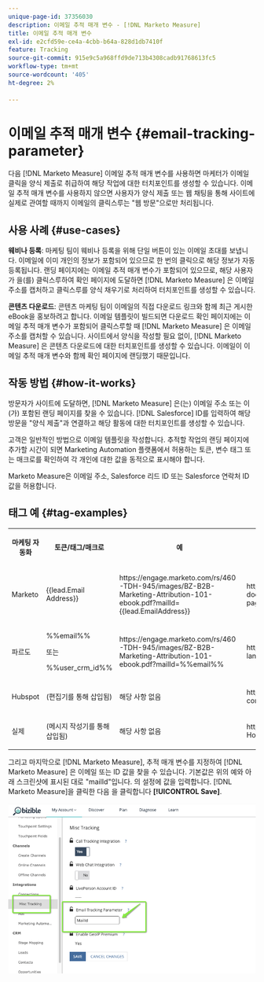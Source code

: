```yaml
---
unique-page-id: 37356030
description: 이메일 추적 매개 변수 - [!DNL Marketo Measure]
title: 이메일 추적 매개 변수
exl-id: e2cfd59e-ce4a-4cbb-b64a-828d1db7410f
feature: Tracking
source-git-commit: 915e9c5a968ffd9de713b4308cadb91768613fc5
workflow-type: tm+mt
source-wordcount: '405'
ht-degree: 2%

---
```


# 이메일 추적 매개 변수 {#email-tracking-parameter}

다음 [!DNL Marketo Measure] 이메일 추적 매개 변수를 사용하면 마케터가 이메일 클릭을 양식 제출로 취급하여 해당 작업에 대한 터치포인트를 생성할 수 있습니다. 이메일 추적 매개 변수를 사용하지 않으면 사용자가 양식 제출 또는 웹 채팅을 통해 사이트에 실제로 관여할 때까지 이메일의 클릭스루는 &quot;웹 방문&quot;으로만 처리됩니다.

## 사용 사례  {#use-cases}

**웨비나 등록**: 마케팅 팀이 웨비나 등록을 위해 단일 버튼이 있는 이메일 초대를 보냅니다. 이메일에 이미 개인의 정보가 포함되어 있으므로 한 번의 클릭으로 해당 정보가 자동 등록됩니다. 랜딩 페이지에는 이메일 추적 매개 변수가 포함되어 있으므로, 해당 사용자가 을(를) 클릭스루하여 확인 페이지에 도달하면 [!DNL Marketo Measure] 은 이메일 주소를 캡처하고 클릭스루를 양식 채우기로 처리하여 터치포인트를 생성할 수 있습니다.

**콘텐츠 다운로드**: 콘텐츠 마케팅 팀이 이메일의 직접 다운로드 링크와 함께 최근 게시한 eBook을 홍보하려고 합니다. 이메일 템플릿이 빌드되면 다운로드 확인 페이지에는 이메일 추적 매개 변수가 포함되어 클릭스루할 때 [!DNL Marketo Measure] 은 이메일 주소를 캡처할 수 있습니다. 사이트에서 양식을 작성할 필요 없이, [!DNL Marketo Measure] 은 콘텐츠 다운로드에 대한 터치포인트를 생성할 수 있습니다. 이메일이 이메일 추적 매개 변수와 함께 확인 페이지에 랜딩했기 때문입니다.

## 작동 방법 {#how-it-works}

방문자가 사이트에 도달하면, [!DNL Marketo Measure] 은(는) 이메일 주소 또는 이(가) 포함된 랜딩 페이지를 찾을 수 있습니다. [!DNL Salesforce] ID를 입력하여 해당 방문을 &quot;양식 제출&quot;과 연결하고 해당 활동에 대한 터치포인트를 생성할 수 있습니다.

고객은 일반적인 방법으로 이메일 템플릿을 작성합니다. 추적할 작업의 랜딩 페이지에 추가할 시간이 되면 Marketing Automation 플랫폼에서 허용하는 토큰, 변수 태그 또는 매크로를 확인하여 각 개인에 대한 값을 동적으로 표시해야 합니다.

Marketo Measure은 이메일 주소, Salesforce 리드 ID 또는 Salesforce 연락처 ID 값을 허용합니다.

## 태그 예 {#tag-examples}

<table> 
 <colgroup> 
  <col> 
  <col> 
  <col> 
  <col> 
 </colgroup> 
 <tbody> 
  <tr> 
   <th><p>마케팅 자동화</p></th> 
   <th><p>토큰/태그/매크로 </p></th> 
   <th><p>예</p></th> 
   <th><p>지원 자료</p></th> 
  </tr> 
  <tr> 
   <td><p>Marketo</p></td> 
   <td><p>{{lead.Email Address}} </p></td> 
   <td><p>https://engage.marketo.com/rs/460-TDH-945/images/BZ-B2B-Marketing-Attribution-101-ebook.pdf?mailId={{lead.EmailAddress}}</p></td> 
   <td><p>https://experienceleague.adobe.com/docs/marketo/using/product-docs/demand-generation/landing-pages/personalizing-landing-pages/tokens-overview.html</p></td> 
  </tr> 
  <tr> 
   <td><p>파르도</p></td> 
   <td><p>%%email%% </p><p>또는</p><p>%%user_crm_id%%</p></td> 
   <td><p>https://engage.marketo.com/rs/460-TDH-945/images/BZ-B2B-Marketing-Attribution-101-ebook.pdf?mailId=%%email%%</p></td> 
   <td><p>https://help.salesforce.com/s/articleView?language=en_US&amp;id=pardot_variable_tags_reference.htm&amp;type=5</p></td> 
  </tr> 
  <tr> 
   <td><p>Hubspot</p></td> 
   <td><p>(편집기를 통해 삽입됨)</p></td> 
   <td><p>해당 사항 없음</p></td> 
   <td><p>https://knowledge.hubspot.com/website-pages/personalize-your-content</p></td> 
  </tr> 
  <tr> 
   <td><p>실제</p></td> 
   <td><p>(메시지 작성기를 통해 삽입됨)</p></td> 
   <td><p>해당 사항 없음</p></td> 
   <td><p>https://connect.act-on.com/hc/en-us/articles/360033436074-How-to-Personalize-Email-Content-with-CRM-Data</p></td> 
  </tr> 
 </tbody> 
</table>

그리고 마지막으로 [!DNL Marketo Measure], 추적 매개 변수를 지정하여 [!DNL Marketo Measure] 은 이메일 또는 ID 값을 찾을 수 있습니다. 기본값은 위의 예와 아래 스크린샷에 표시된 대로 &quot;mailId&quot;입니다. 의 설정에 값을 입력합니다. [!DNL Marketo Measure]을 클릭한 다음 을 클릭합니다 **[!UICONTROL Save]**.

![](assets/one.png)
